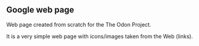 Google web page
---------------

Web page created from scratch for the The Odon Project.

It is a very simple web page with icons/images taken from the Web (links).